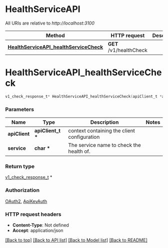 # HealthServiceAPI

All URIs are relative to *http://localhost:3100*

Method | HTTP request | Description
------------- | ------------- | -------------
[**HealthServiceAPI_healthServiceCheck**](HealthServiceAPI.md#HealthServiceAPI_healthServiceCheck) | **GET** /v1/healthCheck | 


# **HealthServiceAPI_healthServiceCheck**
```c
v1_check_response_t* HealthServiceAPI_healthServiceCheck(apiClient_t *apiClient, char * service);
```

### Parameters
Name | Type | Description  | Notes
------------- | ------------- | ------------- | -------------
**apiClient** | **apiClient_t \*** | context containing the client configuration |
**service** | **char \*** | The service name to check the health of. | 

### Return type

[v1_check_response_t](v1_check_response.md) *


### Authorization

[OAuth2](../README.md#OAuth2), [ApiKeyAuth](../README.md#ApiKeyAuth)

### HTTP request headers

 - **Content-Type**: Not defined
 - **Accept**: application/json

[[Back to top]](#) [[Back to API list]](../README.md#documentation-for-api-endpoints) [[Back to Model list]](../README.md#documentation-for-models) [[Back to README]](../README.md)

